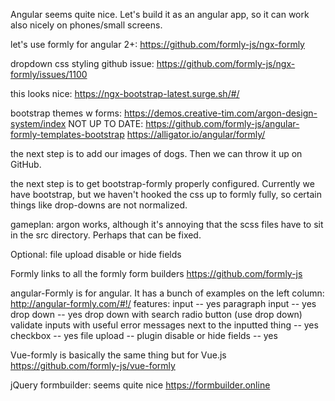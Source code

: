 Angular seems quite nice.  Let's build it as an angular app, so it can work also nicely on phones/small screens.

let's use formly for angular 2+:
https://github.com/formly-js/ngx-formly

dropdown css styling github issue:
https://github.com/formly-js/ngx-formly/issues/1100

this looks nice:
https://ngx-bootstrap-latest.surge.sh/#/

bootstrap themes w forms:
https://demos.creative-tim.com/argon-design-system/index
NOT UP TO DATE:
https://github.com/formly-js/angular-formly-templates-bootstrap
https://alligator.io/angular/formly/

the next step is to add our images of dogs.  Then we can throw it up on GitHub.

the next step is to get bootstrap-formly properly configured.  Currently we have bootstrap, but we haven't hooked the css up to formly fully, so certain things like drop-downs are not normalized.

gameplan:
argon works, although it's annoying that the scss files have to sit in the src directory.  Perhaps that can be fixed.






Optional:
file upload
disable or hide fields

Formly links to all the formly form builders
https://github.com/formly-js

angular-Formly is for angular.  It has a bunch of examples on the left column:
http://angular-formly.com/#!/
features:
input -- yes
paragraph input -- yes
drop down -- yes
drop down with search
radio button (use drop down)
validate inputs with useful error messages next to the inputted thing -- yes
checkbox -- yes
file upload -- plugin
disable or hide fields -- yes

Vue-formly is basically the same thing but for Vue.js
https://github.com/formly-js/vue-formly

jQuery formbuilder: seems quite nice
https://formbuilder.online
